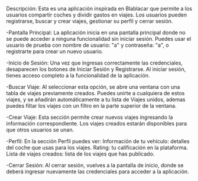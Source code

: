 Descripción:
Esta es una aplicación inspirada en Blablacar que permite a los usuarios compartir coches y dividir gastos en viajes. Los usuarios pueden registrarse, buscar y crear viajes, 
gestionar su perfil y cerrar sesión.

-Pantalla Principal:
La aplicación inicia en una pantalla principal donde no se puede acceder a ninguna funcionalidad sin iniciar sesión.
Puedes usar el usuario de prueba con nombre de usuario: "a" y contraseña: "a", o registrarte para crear un nuevo usuario.

-Inicio de Sesión:
Una vez que ingresas correctamente las credenciales, desaparecen los botones de Iniciar Sesión y Registrarse.
Al iniciar sesión, tienes acceso completo a la funcionalidad de la aplicación.

-Buscar Viaje:
Al seleccionar esta opción, se abre una ventana con una tabla de viajes previamente creados.
Puedes unirte a cualquiera de estos viajes, y se añadirán automáticamente a tu lista de Viajes unidos, ademas puedes filtar los viajes con un filtro en la parte superior de la ventana.

-Crear Viaje:
Esta sección permite crear nuevos viajes ingresando la información correspondiente.
Los viajes creados estarán disponibles para que otros usuarios se unan.

-Perfil:
En la sección Perfil puedes ver:
Información de tu vehículo: detalles del coche que usas para los viajes.
Rating: tu calificación en la plataforma.
Lista de viajes creados: lista de los viajes que has publicado.

-Cerrar Sesión:
Al cerrar sesión, vuelves a la pantalla de inicio, donde se deberá ingresar nuevamente las credenciales para acceder a la aplicación.
